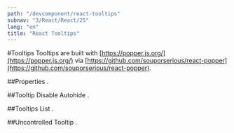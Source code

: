 ```yaml
---
path: "/devcomponent/react-tooltips"
subnav: "3/React/React/25"
lang: "en"
title: "React Tooltips"
---
```


#Tooltips
Tooltips are built with [https://popper.js.org/](https://popper.js.org/) via [https://github.com/souporserious/react-popper](https://github.com/souporserious/react-popper).
<reacttooltipexample1 />

##Properties
.
<reacttooltipexample2 />

##Tooltip Disable Autohide
.
<reacttooltipexample3 />

##Tooltips List
.
<reacttooltipexample4 />

##Uncontrolled Tooltip
.
<reacttooltipexample5 />

